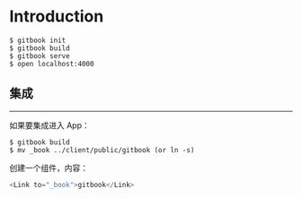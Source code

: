# Introduction

```shell
$ gitbook init
$ gitbook build
$ gitbook serve
$ open localhost:4000
```

## 集成

---

如果要集成进入 App：

```shell
$ gitbook build
$ mv _book ../client/public/gitbook (or ln -s)
```

创建一个组件，内容：

```javascript
<Link to="_book">gitbook</Link>
```
